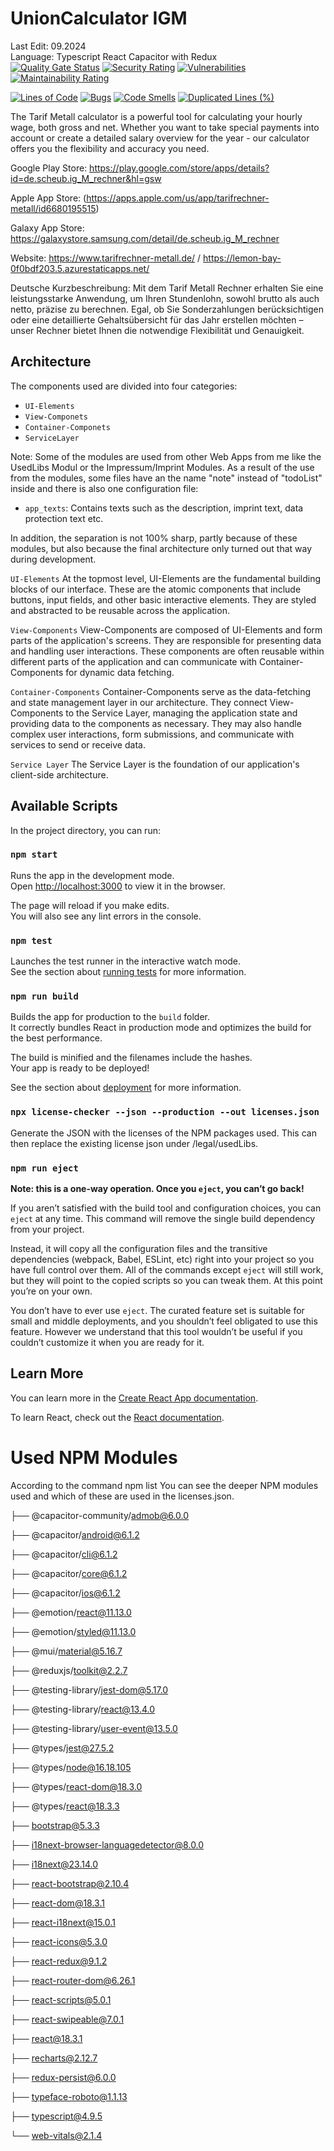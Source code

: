 
# UnionCalculator IGM
Last Edit: 09.2024 <br>
Language: Typescript React Capacitor with Redux<br>
[![Quality Gate Status](https://sonarcloud.io/api/project_badges/measure?project=ChristianScheub_Typescript_Capacitor_UnionCalculatorIGM&metric=alert_status)](https://sonarcloud.io/summary/new_code?id=ChristianScheub_Typescript_Capacitor_UnionCalculatorIGM)
[![Security Rating](https://sonarcloud.io/api/project_badges/measure?project=ChristianScheub_Typescript_Capacitor_UnionCalculatorIGM&metric=security_rating)](https://sonarcloud.io/summary/new_code?id=ChristianScheub_Typescript_Capacitor_UnionCalculatorIGM) 
[![Vulnerabilities](https://sonarcloud.io/api/project_badges/measure?project=ChristianScheub_Typescript_Capacitor_UnionCalculatorIGM&metric=vulnerabilities)](https://sonarcloud.io/summary/new_code?id=ChristianScheub_Typescript_Capacitor_UnionCalculatorIGM)
 [![Maintainability Rating](https://sonarcloud.io/api/project_badges/measure?project=ChristianScheub_Typescript_Capacitor_UnionCalculatorIGM&metric=sqale_rating)](https://sonarcloud.io/summary/new_code?id=ChristianScheub_Typescript_Capacitor_UnionCalculatorIGM)

[![Lines of Code](https://sonarcloud.io/api/project_badges/measure?project=ChristianScheub_Typescript_Capacitor_UnionCalculatorIGM&metric=ncloc)](https://sonarcloud.io/summary/new_code?id=ChristianScheub_Typescript_Capacitor_UnionCalculatorIGM)
[![Bugs](https://sonarcloud.io/api/project_badges/measure?project=ChristianScheub_Typescript_Capacitor_UnionCalculatorIGM&metric=bugs)](https://sonarcloud.io/summary/new_code?id=ChristianScheub_Typescript_Capacitor_UnionCalculatorIGM)
[![Code Smells](https://sonarcloud.io/api/project_badges/measure?project=ChristianScheub_Typescript_Capacitor_UnionCalculatorIGM&metric=code_smells)](https://sonarcloud.io/summary/new_code?id=ChristianScheub_Typescript_Capacitor_UnionCalculatorIGM) 
[![Duplicated Lines (%)](https://sonarcloud.io/api/project_badges/measure?project=ChristianScheub_Typescript_Capacitor_UnionCalculatorIGM&metric=duplicated_lines_density)](https://sonarcloud.io/summary/new_code?id=ChristianScheub_Typescript_Capacitor_UnionCalculatorIGM)

The Tarif Metall calculator is a powerful tool for calculating your hourly wage, both gross and net. Whether you want to take special payments into account or create a detailed salary overview for the year - our calculator offers you the flexibility and accuracy you need.

Google Play Store: https://play.google.com/store/apps/details?id=de.scheub.ig_M_rechner&hl=gsw

Apple App Store: (https://apps.apple.com/us/app/tarifrechner-metall/id6680195515)

Galaxy App Store: https://galaxystore.samsung.com/detail/de.scheub.ig_M_rechner

Website: https://www.tarifrechner-metall.de/ / https://lemon-bay-0f0bdf203.5.azurestaticapps.net/

Deutsche Kurzbeschreibung: Mit dem Tarif Metall Rechner erhalten Sie eine leistungsstarke Anwendung, um Ihren Stundenlohn, sowohl brutto als auch netto, präzise zu berechnen. Egal, ob Sie Sonderzahlungen berücksichtigen oder eine detaillierte Gehaltsübersicht für das Jahr erstellen möchten – unser Rechner bietet Ihnen die notwendige Flexibilität und Genauigkeit.


## Architecture

The components used are divided into four categories:

- `UI-Elements`
- `View-Componets`
- `Container-Componets`
- `ServiceLayer`

Note: Some of the modules are used from other Web Apps from me like the UsedLibs Modul or the Impressum/Imprint Modules.
As a result of the use from the modules, some files have an the name "note" instead of "todoList" inside and there is also one configuration file:

- `app_texts`: Contains texts such as the description, imprint text, data protection text etc.

In addition, the separation is not 100% sharp, partly because of these modules, but also because the final architecture only turned out that way during development.

`UI-Elements`
At the topmost level, UI-Elements are the fundamental building blocks of our interface. These are the atomic components that include buttons, input fields, and other basic interactive elements. They are styled and abstracted to be reusable across the application.

`View-Components`
View-Components are composed of UI-Elements and form parts of the application's screens. They are responsible for presenting data and handling user interactions. These components are often reusable within different parts of the application and can communicate with Container-Components for dynamic data fetching.

`Container-Components`
Container-Components serve as the data-fetching and state management layer in our architecture. They connect View-Components to the Service Layer, managing the application state and providing data to the components as necessary. They may also handle complex user interactions, form submissions, and communicate with services to send or receive data.

`Service Layer`
The Service Layer is the foundation of our application's client-side architecture. 


## Available Scripts

In the project directory, you can run:

### `npm start`

Runs the app in the development mode.\
Open [http://localhost:3000](http://localhost:3000) to view it in the browser.

The page will reload if you make edits.\
You will also see any lint errors in the console.

### `npm test`

Launches the test runner in the interactive watch mode.\
See the section about [running tests](https://facebook.github.io/create-react-app/docs/running-tests) for more information.

### `npm run build`

Builds the app for production to the `build` folder.\
It correctly bundles React in production mode and optimizes the build for the best performance.

The build is minified and the filenames include the hashes.\
Your app is ready to be deployed!

See the section about [deployment](https://facebook.github.io/create-react-app/docs/deployment) for more information.

### `npx license-checker --json --production --out licenses.json`
Generate the JSON with the licenses of the NPM packages used. This can then replace the existing license json under /legal/usedLibs.


### `npm run eject`

**Note: this is a one-way operation. Once you `eject`, you can’t go back!**

If you aren’t satisfied with the build tool and configuration choices, you can `eject` at any time. This command will remove the single build dependency from your project.

Instead, it will copy all the configuration files and the transitive dependencies (webpack, Babel, ESLint, etc) right into your project so you have full control over them. All of the commands except `eject` will still work, but they will point to the copied scripts so you can tweak them. At this point you’re on your own.

You don’t have to ever use `eject`. The curated feature set is suitable for small and middle deployments, and you shouldn’t feel obligated to use this feature. However we understand that this tool wouldn’t be useful if you couldn’t customize it when you are ready for it.

## Learn More

You can learn more in the [Create React App documentation](https://facebook.github.io/create-react-app/docs/getting-started).

To learn React, check out the [React documentation](https://reactjs.org/).

# Used NPM Modules
According to the command npm list You can see the deeper NPM modules used and which of these are used in the licenses.json.

├── @capacitor-community/admob@6.0.0

├── @capacitor/android@6.1.2

├── @capacitor/cli@6.1.2

├── @capacitor/core@6.1.2

├── @capacitor/ios@6.1.2

├── @emotion/react@11.13.0

├── @emotion/styled@11.13.0

├── @mui/material@5.16.7

├── @reduxjs/toolkit@2.2.7

├── @testing-library/jest-dom@5.17.0

├── @testing-library/react@13.4.0

├── @testing-library/user-event@13.5.0

├── @types/jest@27.5.2

├── @types/node@16.18.105

├── @types/react-dom@18.3.0

├── @types/react@18.3.3

├── bootstrap@5.3.3

├── i18next-browser-languagedetector@8.0.0

├── i18next@23.14.0

├── react-bootstrap@2.10.4

├── react-dom@18.3.1

├── react-i18next@15.0.1

├── react-icons@5.3.0

├── react-redux@9.1.2

├── react-router-dom@6.26.1

├── react-scripts@5.0.1

├── react-swipeable@7.0.1

├── react@18.3.1

├── recharts@2.12.7

├── redux-persist@6.0.0

├── typeface-roboto@1.1.13

├── typescript@4.9.5

└── web-vitals@2.1.4